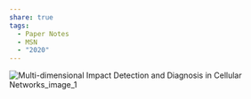 ```yaml
---
share: true
tags:
  - Paper Notes
  - MSN
  - "2020"
---
```


![Multi-dimensional Impact Detection and Diagnosis in Cellular Networks_image_1](../../attachments/Multi-dimensional%20Impact%20Detection%20and%20Diagnosis%20in%20Cellular%20Networks_image_1.svg)